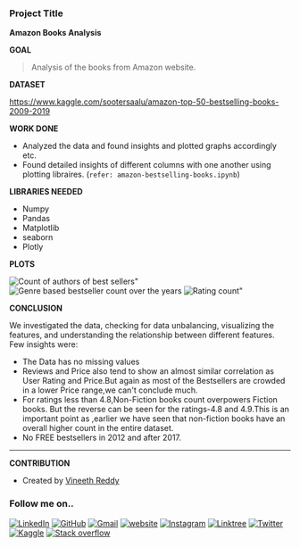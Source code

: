 
  
### Project Title
**Amazon Books Analysis**

**GOAL**
 
>Analysis of the books from Amazon website.
  

**DATASET**

  

https://www.kaggle.com/sootersaalu/amazon-top-50-bestselling-books-2009-2019

  

  

**WORK DONE**

* Analyzed the data and found insights and plotted graphs accordingly etc.
* Found detailed insights of different columns with one another using plotting libraires. (`refer: amazon-bestselling-books.ipynb`)

**LIBRARIES NEEDED**

* Numpy
* Pandas
* Matplotlib
* seaborn
* Plotly
  
  

**PLOTS**

![Count of authors of best sellers"](../Images/authorofbestseller.jpg "Count of authors of best sellers")
![Genre based bestseller count over the years](../Images/genre_based_bestseller.jpg "Genre based bestseller count over the years")
![Rating count"](../Images/ratingcount.jpg "Rating count")

**CONCLUSION**

  

We investigated the data, checking for data unbalancing, visualizing the features, and understanding the relationship between different features.
Few insights were:
* The Data has no missing values
* Reviews and Price also tend to show an almost similar correlation as User Rating and Price.But again as most of the Bestsellers are crowded in a lower Price range,we can't conclude much.
* For ratings less than 4.8,Non-Fiction books count overpowers Fiction books. But the reverse can be seen for the ratings-4.8 and 4.9.This is an important point as ,earlier we have seen that non-fiction books have an overall higher count in the entire dataset.
* No FREE bestsellers in 2012 and after 2017. 
  
_________
**CONTRIBUTION**

- Created by [Vineeth Reddy](https://linktr.ee/vineethreddy1997)

### Follow me on..
[![LinkedIn](https://img.shields.io/badge/linkedin-%230077B5.svg?style=for-the-badge&logo=linkedin&logoColor=white)](https://www.linkedin.com/in/vineethreddy1997/)
[![GitHub](https://img.shields.io/badge/github-%23121011.svg?style=for-the-badge&logo=github&logoColor=white)](https://github.com/VineethReddy1997)
[![Gmail](https://img.shields.io/badge/Gmail-D14836?style=for-the-badge&logo=gmail&logoColor=white)](mailto:vineethreddywithds@gmail.com)
[![website](https://img.shields.io/badge/website-000000?style=for-the-badge&logo=About.me&logoColor=white)](https://vineethdata.github.io/)
[![Instagram](https://img.shields.io/badge/Instagram-E4405F?style=for-the-badge&logo=instagram&logoColor=white)](https://www.instagram.com/vineeth_reddy_2426/)
[![Linktree](https://img.shields.io/badge/linktree-39E09B?style=for-the-badge&logo=linktree&logoColor=white)](https://linktr.ee/vineethreddy1997)
[![Twitter](https://img.shields.io/badge/Twitter-1DA1F2?style=for-the-badge&logo=twitter&logoColor=white)](https://twitter.com/gangulavineeth1)
[![Kaggle](https://img.shields.io/badge/Kaggle-20BEFF?style=for-the-badge&logo=Kaggle&logoColor=white)](https://www.kaggle.com/vineethreddygangula)
[![Stack overflow](https://img.shields.io/badge/Stack_Overflow-FE7A16?style=for-the-badge&logo=stack-overflow&logoColor=white)](https://stackoverflow.com/users/18168904/vineeth-reddy-gangula)
